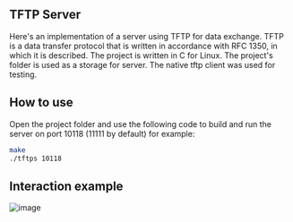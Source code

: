 ## TFTP Server

Here's an implementation of a server using TFTP for data exchange.
TFTP is a data transfer protocol that is written in accordance with RFC 1350, in which it is described.
The project is written in C for Linux.
The project's folder is used as a storage for server.
The native tftp client was used for testing.

## How to use

Open the project folder and use the following code to build and run the server on port 10118 (11111 by default) for example:

```sh
make
./tftps 10118
```

## Interaction example
  ![image](https://media.giphy.com/media/ekuVhahlCeQjiW2TAi/giphy.gif)